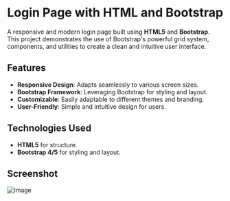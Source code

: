 # Login Page with HTML and Bootstrap  
A responsive and modern login page built using **HTML5** and **Bootstrap**. This project demonstrates the use of Bootstrap's powerful grid system, components, and utilities to create a clean and intuitive user interface.  

## Features  
- **Responsive Design**: Adapts seamlessly to various screen sizes.  
- **Bootstrap Framework**: Leveraging Bootstrap for styling and layout.  
- **Customizable**: Easily adaptable to different themes and branding.  
- **User-Friendly**: Simple and intuitive design for users.  

## Technologies Used  
- **HTML5** for structure.  
- **Bootstrap 4/5** for styling and layout.  

## Screenshot
![image](https://github.com/user-attachments/assets/99c12c12-f0a3-4cc0-984f-97d7278da076)
